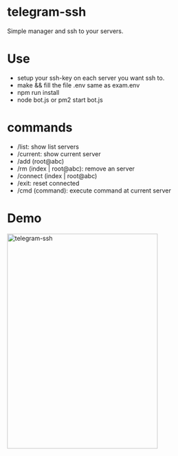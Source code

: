 # telegram-ssh
Simple manager and ssh to your servers.

# Use
- setup your ssh-key on each server you want ssh to.
- make && fill the file .env same as exam.env
- npm run install
- node bot.js or pm2 start bot.js

# commands
- /list: show list servers
- /current: show current server
- /add (root@abc)
- /rm (index | root@abc): remove an server
- /connect (index | root@abc)
- /exit: reset connected 
- /cmd (command): execute command at current server

# Demo
<img src="https://raw.githubusercontent.com/phamthainb/telegram-ssh/master/demo.png" alt="telegram-ssh" width="350" height="500" style="object-fit: cover;">
